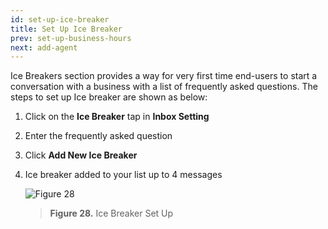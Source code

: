```yaml
---
id: set-up-ice-breaker
title: Set Up Ice Breaker
prev: set-up-business-hours
next: add-agent
---
```


Ice Breakers section provides a way for very first time end-users to start a conversation with a business with a list of frequently asked questions. The steps to set up Ice breaker are shown as below:

1. Click on the **Ice Breaker** tap in **Inbox Setting**
2. Enter the frequently asked question
3. Click **Add New Ice Breaker**
4. Ice breaker added to your list up to 4 messages

    ![Figure 28](/assets/images/products/kata-omnichat/image28.png)

    > **Figure 28.** Ice Breaker Set Up
